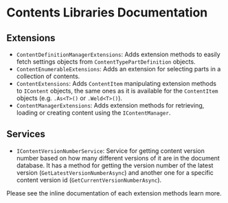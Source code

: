 # Contents Libraries Documentation



## Extensions

- `ContentDefinitionManagerExtensions`: Adds extension methods to easily fetch settings objects from `ContentTypePartDefinition` objects.
- `ContentEnumerableExtensions`: Adds an extension for selecting parts in a collection of contents.
- `ContentExtensions`: Adds `ContentItem` manipulating extension methods to `IContent` objects, the same ones as it is available for the `ContentItem` objects (e.g. `.As<T>()` or `.Weld<T>()`).
- `ContentManagerExtensions`: Adds extension methods for retrieving, loading or creating content using the `IContentManager`.


## Services

- `IContentVersionNumberService`: Service for getting content version number based on how many different versions of it are in the document database. It has a method for getting the version number of the latest version (`GetLatestVersionNumberAsync`) and another one for a specific content version id (`GetCurrentVersionNumberAsync`).

Please see the inline documentation of each extension methods learn more.
